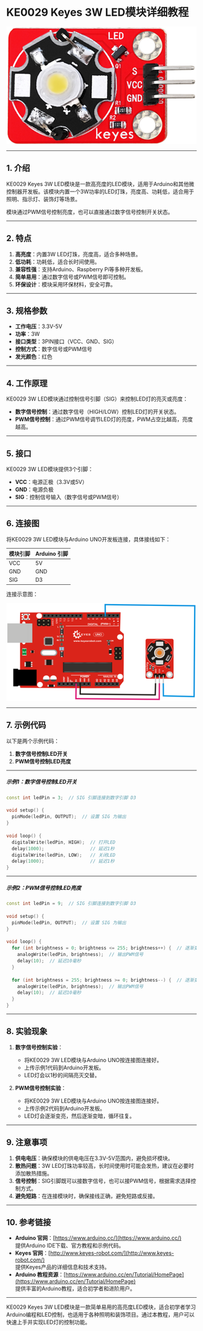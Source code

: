 # **KE0029 Keyes 3W LED模块详细教程**

![image-20250312154259734](media/image-20250312154259734.png)

---

## **1. 介绍**

KE0029 Keyes 3W LED模块是一款高亮度的LED模块，适用于Arduino和其他微控制器开发板。该模块内置一个3W功率的LED灯珠，亮度高、功耗低，适合用于照明、指示灯、装饰灯等场景。

模块通过PWM信号控制亮度，也可以直接通过数字信号控制开关状态。

---

## **2. 特点**

1. **高亮度**：内置3W LED灯珠，亮度高，适合多种场景。  
2. **低功耗**：功耗低，适合长时间使用。  
3. **兼容性强**：支持Arduino、Raspberry Pi等多种开发板。  
4. **简单易用**：通过数字信号或PWM信号即可控制。  
5. **环保设计**：模块采用环保材料，安全可靠。

---

## **3. 规格参数**

- **工作电压**：3.3V-5V  
- **功率**：3W  
- **接口类型**：3PIN接口（VCC、GND、SIG）  
- **控制方式**：数字信号或PWM信号  
- **发光颜色**：红色  

---

## **4. 工作原理**

KE0029 3W LED模块通过控制信号引脚（SIG）来控制LED灯的亮灭或亮度：  
- **数字信号控制**：通过数字信号（HIGH/LOW）控制LED灯的开关状态。  
- **PWM信号控制**：通过PWM信号调节LED灯的亮度，PWM占空比越高，亮度越高。  

---

## **5. 接口**

KE0029 3W LED模块提供3个引脚：  
- **VCC**：电源正极（3.3V或5V）  
- **GND**：电源负极  
- **SIG**：控制信号输入（数字信号或PWM信号）  

---

## **6. 连接图**

将KE0029 3W LED模块与Arduino UNO开发板连接，具体接线如下：  

| 模块引脚 | Arduino 引脚 |
| -------- | ------------ |
| VCC      | 5V           |
| GND      | GND          |
| SIG      | D3           |

连接示意图：  

![image-20250312154326360](media/image-20250312154326360.png)

---

## **7. 示例代码**

以下是两个示例代码：  
1. **数字信号控制LED开关**  
2. **PWM信号控制LED亮度**

---

##### **示例1：数字信号控制LED开关**
```cpp
const int ledPin = 3;  // SIG 引脚连接到数字引脚 D3

void setup() {
  pinMode(ledPin, OUTPUT);  // 设置 SIG 为输出
}

void loop() {
  digitalWrite(ledPin, HIGH);  // 打开LED
  delay(1000);                 // 延迟1秒
  digitalWrite(ledPin, LOW);   // 关闭LED
  delay(1000);                 // 延迟1秒
}
```

---

##### **示例2：PWM信号控制LED亮度**
```cpp
const int ledPin = 9;  // SIG 引脚连接到数字引脚 D3

void setup() {
  pinMode(ledPin, OUTPUT);  // 设置 SIG 为输出
}

void loop() {
  for (int brightness = 0; brightness <= 255; brightness++) {  // 逐渐变亮
    analogWrite(ledPin, brightness);  // 输出PWM信号
    delay(10);  // 延迟10毫秒
  }

  for (int brightness = 255; brightness >= 0; brightness--) {  // 逐渐变暗
    analogWrite(ledPin, brightness);  // 输出PWM信号
    delay(10);  // 延迟10毫秒
  }
}
```

---

## **8. 实验现象**

1. **数字信号控制实验**：  
   - 将KE0029 3W LED模块与Arduino UNO按连接图连接好。  
   - 上传示例1代码到Arduino开发板。  
   - LED灯会以1秒的间隔亮灭交替。  

2. **PWM信号控制实验**：  
   - 将KE0029 3W LED模块与Arduino UNO按连接图连接好。  
   - 上传示例2代码到Arduino开发板。  
   - LED灯会逐渐变亮，然后逐渐变暗，循环往复。  

---

## **9. 注意事项**

1. **供电电压**：确保模块的供电电压在3.3V-5V范围内，避免损坏模块。  
2. **散热问题**：3W LED灯珠功率较高，长时间使用时可能会发热，建议在必要时添加散热措施。  
3. **信号控制**：SIG引脚既可以接数字信号，也可以接PWM信号，根据需求选择控制方式。  
4. **避免短路**：在连接模块时，确保接线正确，避免短路或反接。  

---

## **10. 参考链接**

- **Arduino 官网**：[https://www.arduino.cc/](https://www.arduino.cc/)  
  提供Arduino IDE下载、官方教程和示例代码。  
- **Keyes 官网**：[http://www.keyes-robot.com/](http://www.keyes-robot.com/)  
  提供Keyes产品的详细信息和技术支持。  
- **Arduino 教程资源**：[https://www.arduino.cc/en/Tutorial/HomePage](https://www.arduino.cc/en/Tutorial/HomePage)  
  提供丰富的Arduino教程，适合初学者和进阶用户。  

---

KE0029 Keyes 3W LED模块是一款简单易用的高亮度LED模块，适合初学者学习Arduino编程和LED控制，也适用于各种照明和装饰项目。通过本教程，用户可以快速上手并实现LED灯的控制功能。

